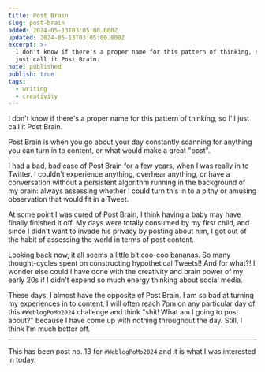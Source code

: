 ```yaml
---
title: Post Brain
slug: post-brain
added: 2024-05-13T03:05:00.000Z
updated: 2024-05-13T03:05:00.000Z
excerpt: >-
  I don't know if there's a proper name for this pattern of thinking, so I'll
  just call it Post Brain.
note: published
publish: true
tags:
  - writing
  - creativity
---
```

I don't know if there's a proper name for this pattern of thinking, so I'll just call it Post Brain. 

Post Brain is when you go about your day constantly scanning for anything you can turn in to content, or what would make a great "post". 

I had a bad, bad case of Post Brain for a few years, when I was really in to Twitter. I couldn't experience anything, overhear anything, or have a conversation without a persistent algorithm running in the background of my brain: always assessing whether I could turn this in to a pithy or amusing observation that would fit in a Tweet.

At some point I was cured of Post Brain, I think having a baby may have finally finished it off. My days were totally consumed by my first child, and since I didn't want to invade his privacy by posting about him, I got out of the habit of assessing the world in terms of post content.

Looking back now, it all seems a little bit coo-coo bananas. So many thought-cycles spent on constructing hypothetical Tweets!! And for what?! I wonder else could I have done with the creativity and brain power of my early 20s if I didn't expend so much energy thinking about social media.

These days, I almost have the opposite of Post Brain. I am so bad at turning my experiences in to content, I will often reach 7pm on any particular day of this `#WeblogPoMo2024` challenge and think "shit! What am I going to post about?" because I have come up with nothing throughout the day. Still, I think I'm much better off.


<hr>

This has been post no. 13 for `#WeblogPoMo2024` and it is what I was interested in today.
